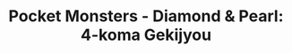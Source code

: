 --- 
title: "Pocket Monsters - Diamond & Pearl: 4-koma Gekijyou"
publishdate: "2019-4-2T16:48:46+02:00"
src: "https://365manga.net/manga/pocket-monsters-diamond-pearl-4-koma-gekijyou"
image: "https://data.365manga.net/images/thumbnails/24329-pocket-monsters-diamond-pearl-4-koma-gekijyou.jpg"
description: ""
---